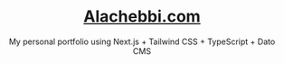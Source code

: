 <div align="center">
  <h1><a href="alachebbi.com" target="_blank" rel="noreferrer">Alachebbi.com</a></h1>
  <p>My personal portfolio using Next.js + Tailwind CSS + TypeScript + Dato CMS</p>
</div>
